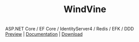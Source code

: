 <p align="center" class="has-mb-6">
<h1 align="center">WindVine</h1>
<br>  ASP.NET Core / EF Core / IdentityServer4 / Redis / EFK / DDD
<br>
<a href="">Preview</a> |
<a href="">Documentation</a> |
<a href="https://github.com/PseudoJunZi/WindVane/archive/master.zip">Download</a>
<br>
</p>